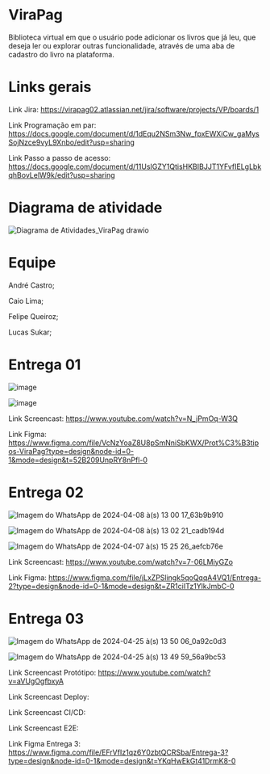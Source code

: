 # ViraPag

Biblioteca virtual em que o usuário pode adicionar os livros que já leu, que deseja ler ou explorar outras funcionalidade, através de uma aba de cadastro do livro na plataforma.


# Links gerais

Link Jira: https://virapag02.atlassian.net/jira/software/projects/VP/boards/1

Link Programação em par: https://docs.google.com/document/d/1dEqu2NSm3Nw_fpxEWXiCw_gaMysSojNzce9vyL9Xnbo/edit?usp=sharing

Link Passo a passo de acesso: https://docs.google.com/document/d/11UsIGZY1QtisHKBIBJJT1YFvfIELgLbkqhBovLelW9k/edit?usp=sharing


# Diagrama de atividade

![Diagrama de Atividades_ViraPag drawio](https://github.com/andrecastrom06/ViraPag/assets/165174383/56c3199c-2a79-48a7-aa7c-80a51cb5606c)


# Equipe

André Castro;   
   
Caio Lima;   
   
Felipe Queiroz;   
   
Lucas Sukar;   
   

# Entrega 01

![image](https://github.com/andrecastrom06/fds2024-1/assets/142420463/3115755d-0d18-4470-b392-f561bf349394)

![image](https://github.com/andrecastrom06/fds2024-1/assets/142420463/0e83d976-77c2-4089-b706-f0165466a153)


Link Screencast: https://www.youtube.com/watch?v=N_jPmOq-W3Q

Link Figma: https://www.figma.com/file/VcNzYoaZ8U8pSmNniSbKWX/Prot%C3%B3tipos-ViraPag?type=design&node-id=0-1&mode=design&t=52B209UnpRY8nPfl-0


# Entrega 02

![Imagem do WhatsApp de 2024-04-08 à(s) 13 00 17_63b9b910](https://github.com/viniciusdandrade/ViraPag/assets/142420463/4c9d4ddf-503d-4d97-abea-95ab732ff506)

![Imagem do WhatsApp de 2024-04-08 à(s) 13 02 21_cadb194d](https://github.com/viniciusdandrade/ViraPag/assets/142420463/b4bdb717-f48e-42e7-9e2c-64c6bc306f71)

![Imagem do WhatsApp de 2024-04-07 à(s) 15 25 26_aefcb76e](https://github.com/andrecastrom06/ViraPag/assets/142420463/8d7b7392-4dcb-4a57-8f37-a117c7e30b3f)


Link Screencast: https://www.youtube.com/watch?v=7-06LMiyGZo

Link Figma: https://www.figma.com/file/jLxZPSlingk5qoQqqA4VQ1/Entrega-2?type=design&node-id=0-1&mode=design&t=ZR1ciITz1YlkJmbC-0


# Entrega 03

![Imagem do WhatsApp de 2024-04-25 à(s) 13 50 06_0a92c0d3](https://github.com/andrecastrom06/ViraPag/assets/142420463/ec1cda27-f642-4144-a7e6-f7a743348037)

![Imagem do WhatsApp de 2024-04-25 à(s) 13 49 59_56a9bc53](https://github.com/andrecastrom06/ViraPag/assets/142420463/d513db3e-b4bf-4945-98d7-111d4dca66c9)


Link Screencast Protótipo: https://www.youtube.com/watch?v=aVUgOgfbxyA

Link Screencast Deploy:

Link Screencast CI/CD:

Link Screencast E2E:

Link Figma Entrega 3: https://www.figma.com/file/EFrVfIz1qz6Y0zbtQCRSba/Entrega-3?type=design&node-id=0-1&mode=design&t=YKqHwEkGt41DrmK8-0
